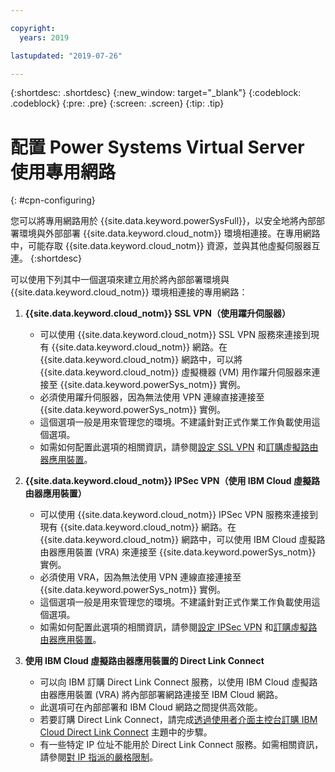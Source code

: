 ```yaml
---

copyright:
  years: 2019

lastupdated: "2019-07-26"

---
```


{:shortdesc: .shortdesc}
{:new_window: target="_blank"}
{:codeblock: .codeblock}
{:pre: .pre}
{:screen: .screen}
{:tip: .tip}

# 配置 Power Systems Virtual Server 使用專用網路
{: #cpn-configuring}

您可以將專用網路用於 {{site.data.keyword.powerSysFull}}，以安全地將內部部署環境與外部部署 {{site.data.keyword.cloud_notm}} 環境相連接。在專用網路中，可能存取 {{site.data.keyword.cloud_notm}} 資源，並與其他虛擬伺服器互連。
{:shortdesc}

可以使用下列其中一個選項來建立用於將內部部署環境與 {{site.data.keyword.cloud_notm}} 環境相連接的專用網路：

1. **{{site.data.keyword.cloud_notm}} SSL VPN（使用躍升伺服器）**
   * 可以使用 {{site.data.keyword.cloud_notm}} SSL VPN 服務來連接到現有 {{site.data.keyword.cloud_notm}} 網路。在 {{site.data.keyword.cloud_notm}} 網路中，可以將 {{site.data.keyword.cloud_notm}} 虛擬機器 (VM) 用作躍升伺服器來連接至 {{site.data.keyword.powerSys_notm}} 實例。
   * 必須使用躍升伺服器，因為無法使用 VPN 連線直接連接至 {{site.data.keyword.powerSys_notm}} 實例。
   * 這個選項一般是用來管理您的環境。不建議針對正式作業工作負載使用這個選項。
   * 如需如何配置此選項的相關資訊，請參閱[設定 SSL VPN](/docs/infrastructure/iaas-vpn?topic=VPN-setup-ssl-vpn-connections) 和[訂購虛擬路由器應用裝置](/docs/infrastructure/virtual-router-appliance?topic=virtual-router-appliance-getting-started#order-vra)。

2. **{{site.data.keyword.cloud_notm}} IPSec VPN（使用 IBM Cloud 虛擬路由器應用裝置）**
   * 可以使用 {{site.data.keyword.cloud_notm}} IPSec VPN 服務來連接到現有 {{site.data.keyword.cloud_notm}} 網路。在 {{site.data.keyword.cloud_notm}} 網路中，可以使用 IBM Cloud 虛擬路由器應用裝置 (VRA) 來連接至 {{site.data.keyword.powerSys_notm}} 實例。
   * 必須使用 VRA，因為無法使用 VPN 連線直接連接至 {{site.data.keyword.powerSys_notm}} 實例。
   * 這個選項一般是用來管理您的環境。不建議針對正式作業工作負載使用這個選項。
   * 如需如何配置此選項的相關資訊，請參閱[設定 IPSec VPN](/docs/infrastructure/iaas-vpn?topic=VPN-setup-ipsec-vpn) 和[訂購虛擬路由器應用裝置](/docs/infrastructure/virtual-router-appliance?topic=virtual-router-appliance-getting-started#order-vra)。

3. **使用 IBM Cloud 虛擬路由器應用裝置的 Direct Link Connect**
   * 可以向 IBM 訂購 Direct Link Connect 服務，以使用 IBM Cloud 虛擬路由器應用裝置 (VRA) 將內部部署網路連接至 IBM Cloud 網路。
   * 此選項可在內部部署和 IBM Cloud 網路之間提供高效能。
   * 若要訂購 Direct Link Connect，請完成[透過使用者介面主控台訂購 IBM Cloud Direct Link Connect](/docs/infrastructure/power-iaas?topic=power-iaas-ordering-direct-link-connect) 主題中的步驟。
   * 有一些特定 IP 位址不能用於 Direct Link Connect 服務。如需相關資訊，請參閱[對 IP 指派的嚴格限制](/docs/infrastructure/direct-link?topic=direct-link-configure-ibm-cloud-direct-link#strict-limitations-on-ip-assignments)。
